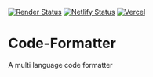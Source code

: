 [![Render Status](https://img.shields.io/badge/Render-Deployed-blue?logo=Render)](https://code-formatter-gr7g.onrender.com)
[![Netlify Status](https://img.shields.io/badge/Netlify-deployed-informational?logo=netlify)](https://mycodeformatter.netlify.app/)
[![Vercel](https://img.shields.io/badge/Vercel-%23000000.svg?-deployed-informational?logo=vercel)](https://codeformatter.vercel.app/)
# Code-Formatter
A multi language code formatter
